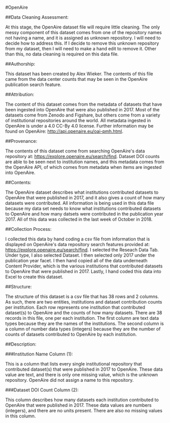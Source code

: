 #OpenAire

##Data Cleaning Assessment: 

At this stage, the OpenAire dataset file will require little cleaning. The only messy component of this dataset comes from one of the repository names not having a name, and it is assigned as unknown repository. I will need to decide how to address this. If I decide to remove this unknown repository from my dataset, then I will need to make a hand edit to remove it. Other than this, no data cleaning is required on this data file. 

##Authorship: 

This dataset has been created by Alex Wieker. The contents of this file came from the data center counts that may be seen in the OpenAire publication search feature. 

##Attribution: 

The content of this dataset comes from the metadata of datasets that have been ingested into OpenAire that were also published in 2017. Most of the datasets come from Zenodo and Figshare, but others come from a variety of institutional repositories around the world. All metadata ingested in OpenAire is under a 4.0 CC-By 4.0 license. Further information may be found on OpenAire: http://api.openaire.eu/oai-pmh.html. 

##Provenance: 

The contents of this dataset come from searching OpenAire's data repository at: https://explore.openaire.eu/search/find. Dataset DOI counts are able to be seen next to institution names, and this metadata comes from the OpenAire API, of which comes from metadata when items are ingested into OpenAire. 

##Contents: 

The OpenAire dataset describes what institutions contributed datasets to OpenAire that were published in 2017, and it also gives a count of how many datasets were contributed. All information is being used in this data file because my data set needs to know what institutions contributed datasets to OpenAire and how many datsets were contributed in the publication year 2017. All of this data was collected in the last week of October in 2018. 

##Collection Process: 

I collected this data by hand coding a csv file from information that is displayed on OpenAire's data repository search features provided at: https://explore.openaire.eu/search/find. I selected the Reseach Data Tab. Under type, I also selected Dataset. I then selected only 2017 under the publication year facet. I then hand copied all of the data underneath Content Provider, which is the various institutions that contributed datasets to OpenAire that were published in 2017. Lastly, I hand coded this data into Excel to create this dataset. 
  

##Structure: 

The structure of this dataset is a csv file that has 38 rows and 2 columns. As such, there are two entities, institutions and dataset contribution counts per institution. Each row represents one institution that contributed dataset(s) to OpenAire and the counts of how many datasets. There are 38 records in this file, one per each institution. The first column are text data types because they are the names of the institutions. The second column is a column of number data types (integers) because they are the number of counts of datasets contributed to OpenAire by each institution.

##Description:

###Institution Name Column (1):

This is a column that lists every single institutional repository that contributed dataset(s) that were published in 2017 to OpenAire. These data value are text, and there is only one missing value, which is the unknown repository. OpenAire did not assign a name to this repository. 

###Dataset DOI Count Column (2):

This column describes how many datasets each institution contributed to OpenAire that were published in 2017. These data values are numbers (integers), and there are no units present. There are also no missing values in this column. 


